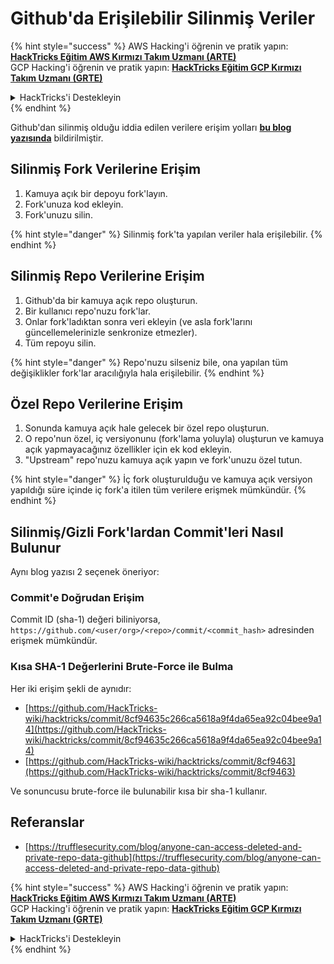 # Github'da Erişilebilir Silinmiş Veriler

{% hint style="success" %}
AWS Hacking'i öğrenin ve pratik yapın:<img src="../../.gitbook/assets/image (1) (1) (1) (1).png" alt="" data-size="line">[**HackTricks Eğitim AWS Kırmızı Takım Uzmanı (ARTE)**](https://training.hacktricks.xyz/courses/arte)<img src="../../.gitbook/assets/image (1) (1) (1) (1).png" alt="" data-size="line">\
GCP Hacking'i öğrenin ve pratik yapın: <img src="../../.gitbook/assets/image (2) (1).png" alt="" data-size="line">[**HackTricks Eğitim GCP Kırmızı Takım Uzmanı (GRTE)**<img src="../../.gitbook/assets/image (2) (1).png" alt="" data-size="line">](https://training.hacktricks.xyz/courses/grte)

<details>

<summary>HackTricks'i Destekleyin</summary>

* [**abonelik planlarını**](https://github.com/sponsors/carlospolop) kontrol edin!
* **💬 [**Discord grubuna**](https://discord.gg/hRep4RUj7f) veya [**telegram grubuna**](https://t.me/peass) katılın ya da **Twitter'da** 🐦 [**@hacktricks\_live**](https://twitter.com/hacktricks_live)**'ı takip edin.**
* **Hacking ipuçlarını paylaşmak için** [**HackTricks**](https://github.com/carlospolop/hacktricks) ve [**HackTricks Cloud**](https://github.com/carlospolop/hacktricks-cloud) github reposuna PR gönderin.

</details>
{% endhint %}

Github'dan silinmiş olduğu iddia edilen verilere erişim yolları [**bu blog yazısında**](https://trufflesecurity.com/blog/anyone-can-access-deleted-and-private-repo-data-github) bildirilmiştir.

## Silinmiş Fork Verilerine Erişim

1. Kamuya açık bir depoyu fork'layın.
2. Fork'unuza kod ekleyin.
3. Fork'unuzu silin.

{% hint style="danger" %}
Silinmiş fork'ta yapılan veriler hala erişilebilir.
{% endhint %}

## Silinmiş Repo Verilerine Erişim

1. Github'da bir kamuya açık repo oluşturun.
2. Bir kullanıcı repo'nuzu fork'lar.
3. Onlar fork'ladıktan sonra veri ekleyin (ve asla fork'larını güncellemelerinizle senkronize etmezler).
4. Tüm repoyu silin.

{% hint style="danger" %}
Repo'nuzu silseniz bile, ona yapılan tüm değişiklikler fork'lar aracılığıyla hala erişilebilir.
{% endhint %}

## Özel Repo Verilerine Erişim

1. Sonunda kamuya açık hale gelecek bir özel repo oluşturun.
2. O repo'nun özel, iç versiyonunu (fork'lama yoluyla) oluşturun ve kamuya açık yapmayacağınız özellikler için ek kod ekleyin.
3. "Upstream" repo'nuzu kamuya açık yapın ve fork'unuzu özel tutun.

{% hint style="danger" %}
İç fork oluşturulduğu ve kamuya açık versiyon yapıldığı süre içinde iç fork'a itilen tüm verilere erişmek mümkündür.
{% endhint %}

## Silinmiş/Gizli Fork'lardan Commit'leri Nasıl Bulunur

Aynı blog yazısı 2 seçenek öneriyor:

### Commit'e Doğrudan Erişim

Commit ID (sha-1) değeri biliniyorsa, `https://github.com/<user/org>/<repo>/commit/<commit_hash>` adresinden erişmek mümkündür.

### Kısa SHA-1 Değerlerini Brute-Force ile Bulma

Her iki erişim şekli de aynıdır:

* [https://github.com/HackTricks-wiki/hacktricks/commit/8cf94635c266ca5618a9f4da65ea92c04bee9a14](https://github.com/HackTricks-wiki/hacktricks/commit/8cf94635c266ca5618a9f4da65ea92c04bee9a14)
* [https://github.com/HackTricks-wiki/hacktricks/commit/8cf9463](https://github.com/HackTricks-wiki/hacktricks/commit/8cf9463)

Ve sonuncusu brute-force ile bulunabilir kısa bir sha-1 kullanır.

## Referanslar

* [https://trufflesecurity.com/blog/anyone-can-access-deleted-and-private-repo-data-github](https://trufflesecurity.com/blog/anyone-can-access-deleted-and-private-repo-data-github)

{% hint style="success" %}
AWS Hacking'i öğrenin ve pratik yapın:<img src="../../.gitbook/assets/image (1) (1) (1) (1).png" alt="" data-size="line">[**HackTricks Eğitim AWS Kırmızı Takım Uzmanı (ARTE)**](https://training.hacktricks.xyz/courses/arte)<img src="../../.gitbook/assets/image (1) (1) (1) (1).png" alt="" data-size="line">\
GCP Hacking'i öğrenin ve pratik yapın: <img src="../../.gitbook/assets/image (2) (1).png" alt="" data-size="line">[**HackTricks Eğitim GCP Kırmızı Takım Uzmanı (GRTE)**<img src="../../.gitbook/assets/image (2) (1).png" alt="" data-size="line">](https://training.hacktricks.xyz/courses/grte)

<details>

<summary>HackTricks'i Destekleyin</summary>

* [**abonelik planlarını**](https://github.com/sponsors/carlospolop) kontrol edin!
* **💬 [**Discord grubuna**](https://discord.gg/hRep4RUj7f) veya [**telegram grubuna**](https://t.me/peass) katılın ya da **Twitter'da** 🐦 [**@hacktricks\_live**](https://twitter.com/hacktricks_live)**'ı takip edin.**
* **Hacking ipuçlarını paylaşmak için** [**HackTricks**](https://github.com/carlospolop/hacktricks) ve [**HackTricks Cloud**](https://github.com/carlospolop/hacktricks-cloud) github reposuna PR gönderin.

</details>
{% endhint %}
